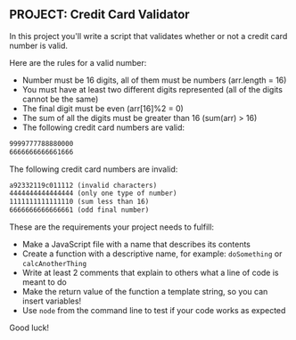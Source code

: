 ## **PROJECT: Credit Card Validator**

In this project you'll write a script that validates whether or not a credit card number is valid.

Here are the rules for a valid number:

- Number must be 16 digits, all of them must be numbers (arr.length = 16)
- You must have at least two different digits represented (all of the digits cannot be the same)
- The final digit must be even (arr[16]%2 = 0)
- The sum of all the digits must be greater than 16 (sum(arr) > 16)
- The following credit card numbers are valid:

```markdown
9999777788880000
6666666666661666
```

The following credit card numbers are invalid:

```markdown
a92332119c011112 (invalid characters)
4444444444444444 (only one type of number)
1111111111111110 (sum less than 16)
6666666666666661 (odd final number)
```

These are the requirements your project needs to fulfill:

- Make a JavaScript file with a name that describes its contents
- Create a function with a descriptive name, for example: `doSomething` or `calcAnotherThing`
- Write at least 2 comments that explain to others what a line of code is meant to do
- Make the return value of the function a template string, so you can insert variables!
- Use `node` from the command line to test if your code works as expected

Good luck!
